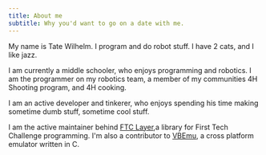 ```yaml
---
title: About me
subtitle: Why you'd want to go on a date with me.
---
```


My name is Tate Wilhelm. I program and do robot stuff. I have 2 cats, and I like jazz.

I am currently a middle schooler, who enjoys programming and robotics. I am the programmer on my robotics team, a member of my communities 4H Shooting program, and 4H cooking.

I am an active developer and tinkerer, who enjoys spending his time making sometime dumb stuff, sometime cool stuff.

I am the active maintainer behind [FTC Layer](https://github.com/ftc17191/ftclayer),a library for First Tech Challenge programming.  I'm also a
contributor to [VBEmu](https://github.com/tatewilhelm/vbemu), a cross platform emulator written in C.


